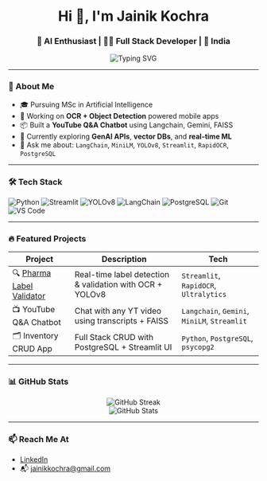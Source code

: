 <!-- Profile README for JainikKochra -->

<h1 align="center">Hi 👋, I'm Jainik Kochra</h1>
<h3 align="center">🚀 AI Enthusiast | 👨‍💻 Full Stack Developer | 📍 India</h3>

<p align="center">
  <img src="https://readme-typing-svg.herokuapp.com?font=Fira+Code&weight=500&pause=1000&center=true&width=435&lines=MSc+AI+Student+%7C+ML%2FNLP+Projects;Real-Time+OCR+%2B+YOLOv8+Apps;Streamlit+Lover+%7C+LangChain+Builder" alt="Typing SVG" />
</p>

---

### 🧠 About Me

- 🎓 Pursuing MSc in Artificial Intelligence  
- 🔬 Working on **OCR + Object Detection** powered mobile apps  
- 📦 Built a **YouTube Q&A Chatbot** using Langchain, Gemini, FAISS  
- 🌱 Currently exploring **GenAI APIs**, **vector DBs**, and **real-time ML**
- 💬 Ask me about: `LangChain`, `MiniLM`, `YOLOv8`, `Streamlit`, `RapidOCR`, `PostgreSQL`

---

### 🛠️ Tech Stack

![Python](https://img.shields.io/badge/-Python-333333?style=flat&logo=python)
![Streamlit](https://img.shields.io/badge/-Streamlit-E44D26?style=flat&logo=streamlit&logoColor=white)
![YOLOv8](https://img.shields.io/badge/-YOLOv8-black?style=flat)
![LangChain](https://img.shields.io/badge/-LangChain-000000?style=flat&logo=langchain&logoColor=white)
![PostgreSQL](https://img.shields.io/badge/-PostgreSQL-336791?style=flat&logo=postgresql&logoColor=white)
![Git](https://img.shields.io/badge/-Git-F05032?style=flat&logo=git&logoColor=white)
![VS Code](https://img.shields.io/badge/-VS%20Code-007ACC?style=flat&logo=visual-studio-code)

---

### 🔥 Featured Projects

| Project | Description | Tech |
|--------|-------------|------|
| 🔍 [Pharma Label Validator](https://github.com/JainikKochra) | Real-time label detection & validation with OCR + YOLOv8 | `Streamlit`, `RapidOCR`, `Ultralytics` |
| 📺 YouTube Q&A Chatbot | Chat with any YT video using transcripts + FAISS | `Langchain`, `Gemini`, `MiniLM`, `Streamlit` |
| 🗂 Inventory CRUD App | Full Stack CRUD with PostgreSQL + Streamlit UI | `Python`, `PostgreSQL`, `psycopg2` |

---

### 📊 GitHub Stats

<p align="center">
  <img src="https://github-readme-streak-stats.herokuapp.com/?user=JainikKochra&theme=default" alt="GitHub Streak" />
  <br>
  <img src="https://github-readme-stats.vercel.app/api?username=JainikKochra&show_icons=true&theme=default" alt="GitHub Stats" />
</p>

---

### 📫 Reach Me At

- [LinkedIn](https://www.linkedin.com/in/jainikkochra/)
- 📬 jainikkochra@gmail.com
